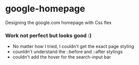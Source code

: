 # google-homepage
Designing the google.com homepage with Css flex

### Work not perfect but looks good :) 
- No matter how I tried, I couldn't get the exact page styling
- counldn't understand the ::before and ::after stylings
- couldn't add the hover for the search-input bar